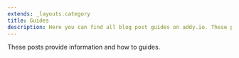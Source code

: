 ```yaml
---
extends: _layouts.category
title: Guides
description: Here you can find all blog post guides on addy.io. These posts provide information and how to guides.
---
```


These posts provide information and how to guides.
